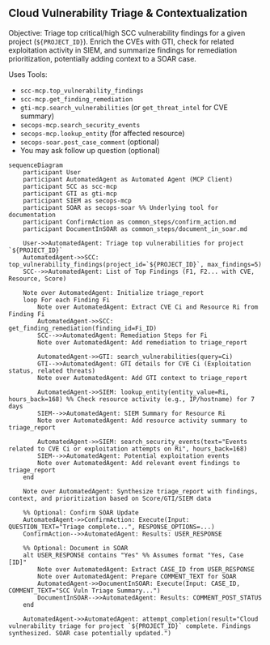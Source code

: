 ## Cloud Vulnerability Triage & Contextualization

Objective: Triage top critical/high SCC vulnerability findings for a given project (`${PROJECT_ID}`). Enrich the CVEs with GTI, check for related exploitation activity in SIEM, and summarize findings for remediation prioritization, potentially adding context to a SOAR case.

Uses Tools:

*   `scc-mcp.top_vulnerability_findings`
*   `scc-mcp.get_finding_remediation`
*   `gti-mcp.search_vulnerabilities` (or `get_threat_intel` for CVE summary)
*   `secops-mcp.search_security_events`
*   `secops-mcp.lookup_entity` (for affected resource)
*   `secops-soar.post_case_comment` (optional)
*   You may ask follow up question (optional)

```{mermaid}
sequenceDiagram
    participant User
    participant AutomatedAgent as Automated Agent (MCP Client)
    participant SCC as scc-mcp
    participant GTI as gti-mcp
    participant SIEM as secops-mcp
    participant SOAR as secops-soar %% Underlying tool for documentation
    participant ConfirmAction as common_steps/confirm_action.md
    participant DocumentInSOAR as common_steps/document_in_soar.md

    User->>AutomatedAgent: Triage top vulnerabilities for project `${PROJECT_ID}`
    AutomatedAgent->>SCC: top_vulnerability_findings(project_id=`${PROJECT_ID}`, max_findings=5)
    SCC-->>AutomatedAgent: List of Top Findings (F1, F2... with CVE, Resource, Score)

    Note over AutomatedAgent: Initialize triage_report
    loop For each Finding Fi
        Note over AutomatedAgent: Extract CVE Ci and Resource Ri from Finding Fi
        AutomatedAgent->>SCC: get_finding_remediation(finding_id=Fi_ID)
        SCC-->>AutomatedAgent: Remediation Steps for Fi
        Note over AutomatedAgent: Add remediation to triage_report

        AutomatedAgent->>GTI: search_vulnerabilities(query=Ci)
        GTI-->>AutomatedAgent: GTI details for CVE Ci (Exploitation status, related threats)
        Note over AutomatedAgent: Add GTI context to triage_report

        AutomatedAgent->>SIEM: lookup_entity(entity_value=Ri, hours_back=168) %% Check resource activity (e.g., IP/hostname) for 7 days
        SIEM-->>AutomatedAgent: SIEM Summary for Resource Ri
        Note over AutomatedAgent: Add resource activity summary to triage_report

        AutomatedAgent->>SIEM: search_security_events(text="Events related to CVE Ci or exploitation attempts on Ri", hours_back=168)
        SIEM-->>AutomatedAgent: Potential exploitation events
        Note over AutomatedAgent: Add relevant event findings to triage_report
    end

    Note over AutomatedAgent: Synthesize triage_report with findings, context, and prioritization based on Score/GTI/SIEM data

    %% Optional: Confirm SOAR Update
    AutomatedAgent->>ConfirmAction: Execute(Input: QUESTION_TEXT="Triage complete...", RESPONSE_OPTIONS=...)
    ConfirmAction-->>AutomatedAgent: Results: USER_RESPONSE

    %% Optional: Document in SOAR
    alt USER_RESPONSE contains "Yes" %% Assumes format "Yes, Case [ID]"
        Note over AutomatedAgent: Extract CASE_ID from USER_RESPONSE
        Note over AutomatedAgent: Prepare COMMENT_TEXT for SOAR
        AutomatedAgent->>DocumentInSOAR: Execute(Input: CASE_ID, COMMENT_TEXT="SCC Vuln Triage Summary...")
        DocumentInSOAR-->>AutomatedAgent: Results: COMMENT_POST_STATUS
    end

    AutomatedAgent->>AutomatedAgent: attempt_completion(result="Cloud vulnerability triage for project `${PROJECT_ID}` complete. Findings synthesized. SOAR case potentially updated.")
